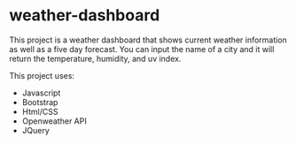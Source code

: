 # weather-dashboard

This project is a weather dashboard that shows current weather information as well as a five day forecast. You can input the name of a city and it will return the temperature, humidity, and uv index.

This project uses:

- Javascript
- Bootstrap
- Html/CSS
- Openweather API
- JQuery